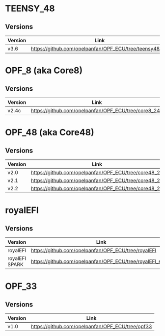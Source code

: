 
# TEENSY_48

## Versions

| Version | Link |
| ------ | ------ |
| v3.6 | https://github.com/opelpanfan/OPF_ECU/tree/teensy48_36 |
<!-- 
# TEENSY_56

## Versions

| Version | Link |
| ------ | ------ |
| v3.5 | https://github.com/opelpanfan/OPF_ECU/tree/teensy56_35 |
| v3.6 | https://github.com/opelpanfan/OPF_ECU/tree/teensy56_36 |
 -->

# OPF_8 (aka Core8)

## Versions

| Version | Link |
| ------ | ------ |
| v2.4c | https://github.com/opelpanfan/OPF_ECU/tree/core8_24c |


# OPF_48 (aka Core48)

## Versions

| Version  | Link |
| ------   | ------ |
| v2.0     | https://github.com/opelpanfan/OPF_ECU/tree/core48_20 |
| v2.1     | https://github.com/opelpanfan/OPF_ECU/tree/core48_21 |
| v2.2     | https://github.com/opelpanfan/OPF_ECU/tree/core48_22 |

# royalEFI

## Versions

| Version  | Link |
| ------   | ------ |
| royalEFI | https://github.com/opelpanfan/OPF_ECU/tree/royalEFI |
| royalEFI SPARK | https://github.com/opelpanfan/OPF_ECU/tree/royalEFI_spark |

# OPF_33

## Versions

| Version  | Link |
| ------   | ------ |
| v1.0     | https://github.com/opelpanfan/OPF_ECU/tree/opf33 |
